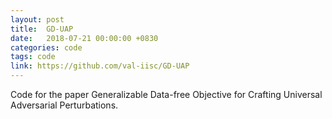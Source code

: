 ```yaml
---
layout: post
title:  GD-UAP
date:   2018-07-21 00:00:00 +0830
categories: code
tags: code
link: https://github.com/val-iisc/GD-UAP
---
```


Code for the paper Generalizable Data-free Objective for Crafting Universal Adversarial Perturbations.